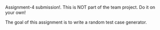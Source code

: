Assignment-4 submission!. This is NOT part of the team project. Do it on your own!

The goal of this assignment is to write a random test case generator.








